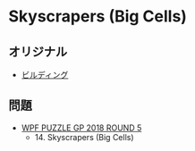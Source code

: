 # Skyscrapers (Big Cells)

## オリジナル
- [ビルディング](skyscrapers.md)

## 問題
- [WPF PUZZLE GP 2018 ROUND 5](../questions/wpfpgp2018-5.md)
	- 14\. Skyscrapers (Big Cells)
